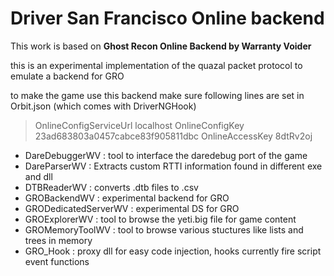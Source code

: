 # Driver San Francisco Online backend

This work is based on **Ghost Recon Online Backend by Warranty Voider**

this is an experimental implementation of the quazal packet protocol to emulate a backend for GRO

to make the game use this backend make sure following lines are set in Orbit.json (which comes with DriverNGHook)

> OnlineConfigServiceUrl localhost
> OnlineConfigKey 23ad683803a0457cabce83f905811dbc
> OnlineAccessKey 8dtRv2oj

- DareDebuggerWV : tool to interface the daredebug port of the game
- DareParserWV : Extracts custom RTTI information found in different exe and dll
- DTBReaderWV : converts .dtb files to .csv
- GROBackendWV : experimental backend for GRO
- GRODedicatedServerWV : experimental DS for GRO
- GROExplorerWV : tool to browse the yeti.big file for game content
- GROMemoryToolWV : tool to browse various stuctures like lists and trees in memory
- GRO_Hook : proxy dll for easy code injection, hooks currently fire script event functions
